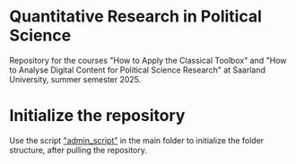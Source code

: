 # Quantitative Research in Political Science
Repository for the courses "How to Apply the Classical Toolbox" and "How to Analyse Digital Content for Political Science Research" at Saarland University, summer semester 2025. 

# Initialize the repository
Use the script ["admin_script"](https://github.com/giucarny/qrps_sose25/blob/f6314dece52139e003f8ba568d333282b9823725/admin_script.R) in the main folder to initialize the folder structure, after pulling the repository. 
